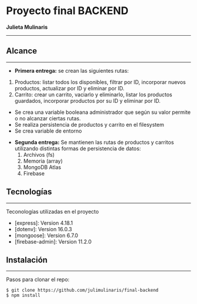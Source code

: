 # Proyecto final BACKEND
**Julieta Mulinaris**
***

## Alcance
***
* **Primera entrega:** se crean las siguientes rutas:
1) Productos: listar todos los disponibles, filtrar por ID, incorporar nuevos productos, actualizar por ID y eliminar por ID.
2) Carrito: crear un carrito, vaciarlo y eliminarlo, listar los productos guardados, incorporar productos por su ID y eliminar por ID.
- Se crea una variable booleana administrador que según su valor permite o no alcanzar ciertas rutas.
- Se realiza persistencia de productos y carrito en el filesystem
- Se crea variable de entorno

* **Segunda entrega:** Se mantienen las rutas de productos y carritos utilizando distintas formas de persistencia de datos:
  1. Archivos (fs)
  2. Memoria (array)
  3. MongoDB Atlas
  4. Firebase


## Tecnologías
***
Teconologías utilizadas en el proyecto
* [express]: Version 4.18.1
* [dotenv]:  Version 16.0.3
* [mongoose]: Version 6.7.0
* [firebase-admin]: Version 11.2.0

## Instalación
***
Pasos para clonar el repo:
```
$ git clone https://github.com/julimulinaris/final-backend
$ npm install
```